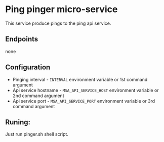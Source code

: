 # Ping pinger micro-service 

This service produce pings to the ping api service.

## Endpoints
none

## Configuration
* Pinging interval - `INTERVAL` environment variable or 1st command argument
* Api service hostname - `MSA_API_SERVICE_HOST` environment variable or 2nd command argument
* Api service port - `MSA_API_SERVICE_PORT` environment variable or 3rd command argument

## Runing:
Just run pinger.sh shell script.
